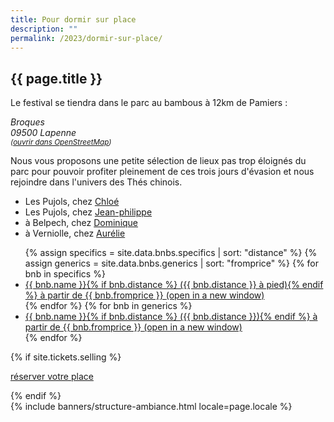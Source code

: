 ```yaml
---
title: Pour dormir sur place
description: ""
permalink: /2023/dormir-sur-place/
---
```


<section class="section">
  <div class="wrapper" markdown="1">

# {{ page.title }}
        
  <p>Le festival se tiendra dans le parc au bambous à 12km de Pamiers :</p>
  <address>Broques<br>09500 Lapenne<br>
    <small>
      (<a href="https://www.openstreetmap.org/directions?from=&to=44.0403%2C3.98892#map=8">ouvrir dans
        OpenStreetMap</a>)
    </small>
  </address>
  <p>Nous vous proposons une petite sélection de lieux pas trop éloignés du parc pour pouvoir profiter pleinement de ces trois jours d'évasion et nous rejoindre dans l'univers des Thés chinois.</p>

<ul>
  <li>Les Pujols, chez <a href="https://www.airbnb.fr/rooms/49921647?check_in=2023-09-30&check_out=2023-10-02">Chloé</a>
  </li>
  <li>Les Pujols, chez <a href="https://www.airbnb.fr/rooms/40355162?location=Lapenne%2C%20France&check_in=2023-09-30&check_out=2023-10-02">Jean-philippe</a></li>
  <li>à Belpech, chez <a href="https://www.airbnb.fr/rooms/33306245?check_in=2023-09-30&check_out=2023-10-02">Dominique</a></li>
  <li>à Verniolle, chez <a href="https://www.airbnb.fr/rooms/16133440?check_in=2023-09-30&check_out=2023-10-02">Aurélie</a></li>
</ul>

<ul>
  {% assign specifics = site.data.bnbs.specifics | sort: "distance" %} {% assign generics = site.data.bnbs.generics | sort:
    "fromprice" %} {% for bnb in specifics %}
  <li>
    <a href="{{ bnb.url }}" target="_blank" rel="noopener noreferrer">{{ bnb.name }}{% if bnb.distance %}
      ({{ bnb.distance }} à pied){% endif %} à partir de {{ bnb.fromprice }}
      <span class="sr-only">(open in a new window)</span>
    </a>
  </li>
  {% endfor %}
  {% for bnb in generics %}
  <li>
    <a href="{{ bnb.url }}" target="_blank" rel="noopener noreferrer">{{ bnb.name }}{% if bnb.distance %}
      ({{ bnb.distance }}){% endif %} à partir de {{ bnb.fromprice
            }}
      <span class="sr-only">(open in a new window)</span>
    </a>
  </li>
  {% endfor %}
</ul>

{% if site.tickets.selling %}
<p class="text-center">
  <a class="button" data-text="réserver votre place"
        href="https://boutique.brutdethé.fr/?categorie=billets"
        title="Venir au parc aux bambous"
        target="_blank">
        <span class="button-inner">réserver votre place</span>
  </a>
</p>
{% endif %}

  </div>
</section>
{% include banners/structure-ambiance.html locale=page.locale %}

